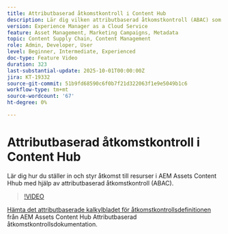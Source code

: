 ```yaml
---
title: Attributbaserad åtkomstkontroll i Content Hub
description: Lär dig vilken attributbaserad åtkomstkontroll (ABAC) som är och hur du konfigurerar dem för AEM Assets Content Hub.
version: Experience Manager as a Cloud Service
feature: Asset Management, Marketing Campaigns, Metadata
topic: Content Supply Chain, Content Management
role: Admin, Developer, User
level: Beginner, Intermediate, Experienced
doc-type: Feature Video
duration: 323
last-substantial-update: 2025-10-01T00:00:00Z
jira: KT-19332
source-git-commit: 51b9fd68590c6f0b7f21d322063f1e9e5049b1c6
workflow-type: tm+mt
source-wordcount: '67'
ht-degree: 0%

---
```



# Attributbaserad åtkomstkontroll i Content Hub

Lär dig hur du ställer in och styr åtkomst till resurser i AEM Assets Content Hhub med hjälp av attributbaserad åtkomstkontroll (ABAC).

>[!VIDEO](https://video.tv.adobe.com/v/3475413/?learn=on&enablevpops)

[Hämta det attributbaserade kalkylbladet för åtkomstkontrollsdefinitionen](https://experienceleague.adobe.com/en/docs/experience-manager-cloud-service/content/assets/content-hub/attribute-based-access-control) från AEM Assets Content Hub Attributbaserad åtkomstkontrollsdokumentation.
